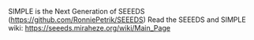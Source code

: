 SIMPLE is the Next Generation of SEEEDS (https://github.com/RonniePetrik/SEEEDS)
Read the SEEEDS and SIMPLE wiki: https://seeeds.miraheze.org/wiki/Main_Page

